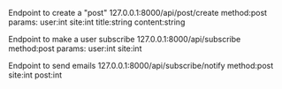 
Endpoint to create a "post"
127.0.0.1:8000/api/post/create
method:post
params:
user:int
site:int
title:string
content:string

Endpoint to make a user subscribe
127.0.0.1:8000/api/subscribe
method:post
params:
user:int
site:int

Endpoint to send emails
127.0.0.1:8000/api/subscribe/notify
method:post
site:int
post:int
